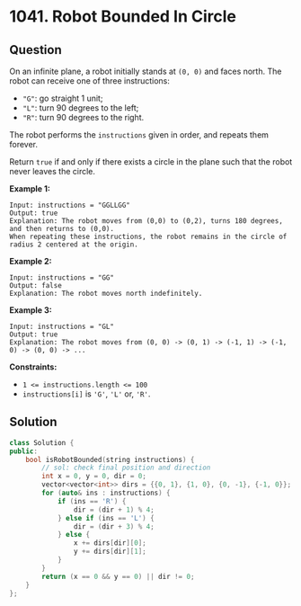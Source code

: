 # 1041. Robot Bounded In Circle

## Question

On an infinite plane, a robot initially stands at `(0, 0)` and faces north. The robot can receive one of three instructions:

* `"G"`: go straight 1 unit;
* `"L"`: turn 90 degrees to the left;
* `"R"`: turn 90 degrees to the right.

The robot performs the `instructions` given in order, and repeats them forever.

Return `true` if and only if there exists a circle in the plane such that the robot never leaves the circle.

**Example 1:**

```text
Input: instructions = "GGLLGG"
Output: true
Explanation: The robot moves from (0,0) to (0,2), turns 180 degrees, and then returns to (0,0).
When repeating these instructions, the robot remains in the circle of radius 2 centered at the origin.
```

**Example 2:**

```text
Input: instructions = "GG"
Output: false
Explanation: The robot moves north indefinitely.
```

**Example 3:**

```text
Input: instructions = "GL"
Output: true
Explanation: The robot moves from (0, 0) -> (0, 1) -> (-1, 1) -> (-1, 0) -> (0, 0) -> ...
```

**Constraints:**

* `1 <= instructions.length <= 100`
* `instructions[i]` is `'G'`, `'L'` or, `'R'`.

## Solution

```cpp
class Solution {
public:
    bool isRobotBounded(string instructions) {
        // sol: check final position and direction
        int x = 0, y = 0, dir = 0;
        vector<vector<int>> dirs = {{0, 1}, {1, 0}, {0, -1}, {-1, 0}}; // N, E, S, W
        for (auto& ins : instructions) {
            if (ins == 'R') {
                dir = (dir + 1) % 4;
            } else if (ins == 'L') {
                dir = (dir + 3) % 4;
            } else {
                x += dirs[dir][0];
                y += dirs[dir][1];
            }
        }
        return (x == 0 && y == 0) || dir != 0;
    }
};
```

